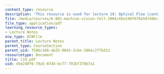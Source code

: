 ```yaml
---
content_type: resource
description: 'This resource is used for lecture 19: Optical Flow (continued).'
file: /media/courses/6-801-machine-vision-fall-2004/45e240f670a507d4bc77791bf370b7a1_l19.pdf
file_type: application/pdf
learning_resource_types:
- Lecture Notes
ocw_type: OCWFile
parent_title: Lecture Notes
parent_type: CourseSection
parent_uid: f586c168-ab25-0043-2cbe-286ec2f7bd12
resourcetype: Document
title: l19.pdf
uid: 45e240f6-70a5-07d4-bc77-791bf370b7a1
---
```

